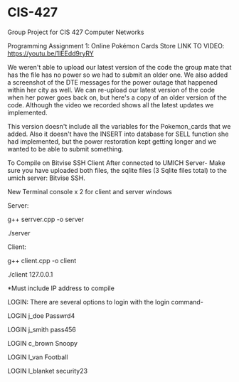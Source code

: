 # CIS-427
Group Project for CIS 427 Computer Networks

Programming Assignment 1:
Online Pokémon Cards Store
LINK TO VIDEO: https://youtu.be/1lEEdd9ryRY

We weren't able to upload our latest version of the code the group mate that has the file has no power so we had to submit an older one. We also added a screenshot of the DTE messages for the power outage that happened within her city as well. We can re-upload our latest version of the code when her power goes back on, but here's a copy of an older version of the code. Although the video we recorded shows all the latest updates we implemented.

This version doesn't include all the variables for the Pokemon_cards that we added. Also it doesn't have the INSERT into database for SELL function she had implemented, but the power restoration kept getting longer and we wanted to be able to submit something. 



To Compile on Bitvise SSH Client After connected to UMICH Server-
Make sure you have uploaded both files, the sqlite files (3 Sqlite files total) to the umich server: Bitvise SSH.

New Terminal console x 2 for client and server windows

Server:

g++ serrver.cpp -o server

./server



Client:

g++ client.cpp -o client

./client 127.0.0.1

*Must include IP address to compile


LOGIN: There are several options to login with the login command-

LOGIN j_doe Passwrd4

LOGIN j_smith pass456

LOGIN c_brown Snoopy

LOGIN l_van Football

LOGIN l_blanket security23




